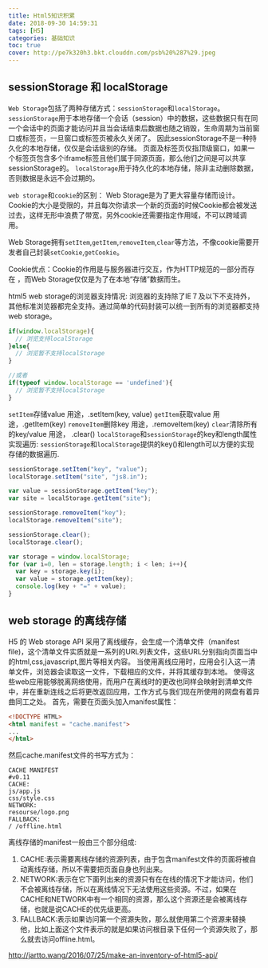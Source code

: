 ```yaml
---
title: Html5知识积累
date: 2018-09-30 14:59:31
tags: [H5]
categories: 基础知识
toc: true
cover: http://pe7k320h3.bkt.clouddn.com/psb%20%287%29.jpeg
---
```


## sessionStorage 和 localStorage
`Web Storage`包括了两种存储方式：`sessionStorage`和`localStorage`。
`sessionStorage`用于本地存储一个会话（session）中的数据，这些数据只有在同一个会话中的页面才能访问并且当会话结束后数据也随之销毁，生命周期为当前窗口或标签页，一旦窗口或标签页被永久关闭了。
  因此sessionStorage不是一种持久化的本地存储，仅仅是会话级别的存储。
  页面及标签页仅指顶级窗口，如果一个标签页包含多个iframe标签且他们属于同源页面，那么他们之间是可以共享sessionStorage的。
`localStorage`用于持久化的本地存储，除非主动删除数据，否则数据是永远不会过期的。

`web storage`和`cookie`的区别：
Web Storage是为了更大容量存储而设计。
Cookie的大小是受限的，并且每次你请求一个新的页面的时候Cookie都会被发送过去，这样无形中浪费了带宽，另外cookie还需要指定作用域，不可以跨域调用。

Web Storage拥有`setItem`,`getItem`,`removeItem`,`clear`等方法，不像cookie需要开发者自己封装`setCookie`,`getCookie`。

Cookie优点：Cookie的作用是与服务器进行交互，作为HTTP规范的一部分而存在 ，而Web Storage仅仅是为了在本地“存储”数据而生。

html5 web storage的浏览器支持情况: 
浏览器的支持除了IE７及以下不支持外，其他标准浏览器都完全支持。通过简单的代码封装可以统一到所有的浏览器都支持web storage。
```js
if(window.localStorage){ 
  // 浏览支持localStorage
}else{
  // 浏览暂不支持localStorage
}

//或者 
if(typeof window.localStorage == 'undefined'){
  // 浏览暂不支持localStorage
}
```
`setItem`存储value 用途，.setItem(key, value)
`getItem`获取value 用途，.getItem(key) 
`removeItem`删除key 用途，.removeItem(key)
`clear`清除所有的key/value 用途， .clear()
`localStorage`和`sessionStorage`的key和length属性实现遍历: `sessionStorage`和`localStorage`提供的key()和length可以方便的实现存储的数据遍历.

```js 
sessionStorage.setItem("key", "value");     
localStorage.setItem("site", "js8.in");

var value = sessionStorage.getItem("key");     
var site = localStorage.getItem("site");

sessionStorage.removeItem("key");     
localStorage.removeItem("site");

sessionStorage.clear();     
localStorage.clear();

var storage = window.localStorage; 
for (var i=0, len = storage.length; i < len; i++){
  var key = storage.key(i); 
  var value = storage.getItem(key); 
  console.log(key + "=" + value); 
}
```

## web storage 的离线存储
H5 的 Web storage API 采用了离线缓存，会生成一个清单文件（manifest file)，这个清单文件实质就是一系列的URL列表文件，这些URL分别指向页面当中的html,css,javascript,图片等相关内容。
当使用离线应用时，应用会引入这一清单文件，浏览器会读取这一文件，下载相应的文件，并将其缓存到本地。
使得这些web应用能够脱离网络使用，而用户在离线时的更改也同样会映射到清单文件中，并在重新连线之后将更改返回应用，工作方式与我们现在所使用的网盘有着异曲同工之处。
首先，需要在页面头加入manifest属性：
```html
<!DOCTYPE HTML>
<html manifest = "cache.manifest">
...
</html>
```
然后cache.manifest文件的书写方式为：
```
CACHE MANIFEST
#v0.11
CACHE:
js/app.js
css/style.css
NETWORK:
resourse/logo.png
FALLBACK:
/ /offline.html
```
离线存储的manifest一般由三个部分组成:
1. CACHE:表示需要离线存储的资源列表，由于包含manifest文件的页面将被自动离线存储，所以不需要把页面自身也列出来。
2. NETWORK:表示在它下面列出来的资源只有在在线的情况下才能访问，他们不会被离线存储，所以在离线情况下无法使用这些资源。不过，如果在CACHE和NETWORK中有一个相同的资源，那么这个资源还是会被离线存储，也就是说CACHE的优先级更高。
3. FALLBACK:表示如果访问第一个资源失败，那么就使用第二个资源来替换他，比如上面这个文件表示的就是如果访问根目录下任何一个资源失败了，那么就去访问offline.html。

http://jartto.wang/2016/07/25/make-an-inventory-of-html5-api/